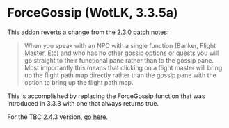 # ForceGossip (WotLK, 3.3.5a)

This addon reverts a change from the [2.3.0 patch notes](https://wowpedia.fandom.com/wiki/Patch_2.3.0):

> When you speak with an NPC with a single function (Banker, Flight Master, Etc) and who has no other gossip options or quests you will go straight to their functional pane rather than to the gossip pane. Most importantly this means that clicking on a flight master will bring up the flight path map directly rather than the gossip pane with the option to bring up the flight path map.

This is accomplished by replacing the ForceGossip function that was introduced in 3.3.3 with one that always returns true.

For the TBC 2.4.3 version, [go here](https://github.com/Nytanath/ForceGossip-TBC/).
